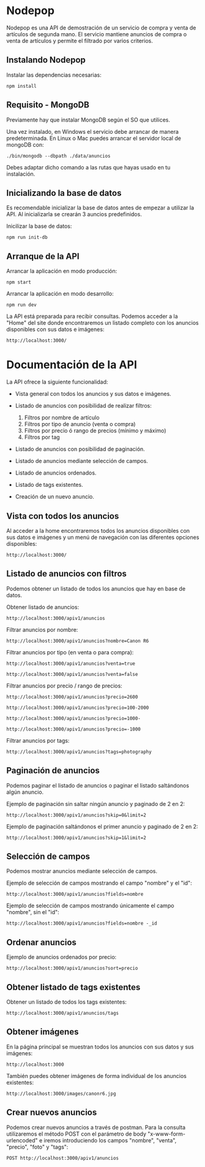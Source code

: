 # Nodepop

Nodepop es una API de demostración de un servicio de compra y venta de artículos de segunda mano. El servicio mantiene anuncios de compra o venta de artículos y permite el filtrado por varios criterios.

## Instalando Nodepop

Instalar las dependencias necesarias:
```
npm install
```

## Requisito - MongoDB
Previamente hay que instalar MongoDB según el SO que utilices. 

Una vez instalado, en Windows el servicio debe arrancar de manera predeterminada. En Linux o Mac puedes arrancar el servidor local de mongoDB con:

```
./bin/mongodb --dbpath ./data/anuncios
```

Debes adaptar dicho comando a las rutas que hayas usado en tu instalación.

## Inicializando la base de datos
Es recomendable inicializar la base de datos antes de empezar a utilizar la API. Al inicializarla se crearán 3 auncios predefinidos.

Inicilizar la base de datos:
```
npm run init-db
```

## Arranque de la API

Arrancar la aplicación en modo producción:
```
npm start
```

Arrancar la aplicación en modo desarrollo:
```
npm run dev
```

La API está preparada para recibir consultas.
Podemos acceder a la "Home" del site donde encontraremos un listado completo con los anuncios disponibles con sus datos e imágenes:
```
http://localhost:3000/
```

# Documentación de la API

La API ofrece la siguiente funcionalidad:

* Vista general con todos los anuncios y sus datos e imágenes.

* Listado de anuncios con posibilidad de realizar filtros:
    1. Filtros por nombre de artículo
    2. Filtros por tipo de anuncio (venta o compra)
    3. Filtros por precio ó rango de precios (mínimo y máximo)
    4. Filtros por tag

* Listado de anuncios con posibilidad de paginación.

* Listado de anuncios mediante selección de campos.

* Listado de anuncios ordenados.

* Listado de tags existentes.

* Creación de un nuevo anuncio.

## Vista con todos los anuncios
Al acceder a la home encontraremos todos los anuncios disponibles con sus datos e imágenes y un menú de navegación con las diferentes opciones disponibles:
```
http://localhost:3000/
```

## Listado de anuncios con filtros
Podemos obtener un listado de todos los anuncios que hay en base de datos.

Obtener listado de anuncios:
```
http://localhost:3000/apiv1/anuncios
```

Filtrar anuncios por nombre:
```
http://localhost:3000/apiv1/anuncios?nombre=Canon R6
```

Filtrar anuncios por tipo (en venta o para compra):
```
http://localhost:3000/apiv1/anuncios?venta=true
```
```
http://localhost:3000/apiv1/anuncios?venta=false
```

Filtrar anuncios por precio / rango de precios:
```
http://localhost:3000/apiv1/anuncios?precio=2600
```
```
http://localhost:3000/apiv1/anuncios?precio=100-2000
```
```
http://localhost:3000/apiv1/anuncios?precio=1000-
```
```
http://localhost:3000/apiv1/anuncios?precio=-1000
```

Filtrar anuncios por tags:
```
http://localhost:3000/apiv1/anuncios?tags=photography
```

## Paginación de anuncios
Podemos paginar el listado de anuncios o paginar el listado saltándonos algún anuncio.

Ejemplo de paginación sin saltar ningún anuncio y paginado de 2 en 2:
```
http://localhost:3000/apiv1/anuncios?skip=0&limit=2
```

Ejemplo de paginación saltándonos el primer anuncio y paginado de 2 en 2:
```
http://localhost:3000/apiv1/anuncios?skip=1&limit=2
```
## Selección de campos
Podemos mostrar anuncios mediante selección de campos.

Ejemplo de selección de campos mostrando el campo "nombre" y el "id":
```
http://localhost:3000/apiv1/anuncios?fields=nombre
```

Ejemplo de selección de campos mostrando únicamente el campo "nombre", sin el "id":
```
http://localhost:3000/apiv1/anuncios?fields=nombre -_id
```

## Ordenar anuncios
Ejemplo de anuncios ordenados por precio:
```
http://localhost:3000/apiv1/anuncios?sort=precio
```

## Obtener listado de tags existentes
Obtener un listado de todos los tags existentes:
```
http://localhost:3000/apiv1/anuncios/tags
```

## Obtener imágenes
En la página principal se muestran todos los anuncios con sus datos y sus imágenes:
```
http://localhost:3000
```

También puedes obtener imágenes de forma individual de los anuncios existentes:
```
http://localhost:3000/images/canonr6.jpg
```

## Crear nuevos anuncios
Podemos crear nuevos anuncios a través de postman. Para la consulta utilizaremos el método POST con el parámetro de body "x-www-form-urlencoded" e iremos introduciendo los campos "nombre", "venta", "precio", "foto" y "tags":
```
POST http://localhost:3000/apiv1/anuncios
```
